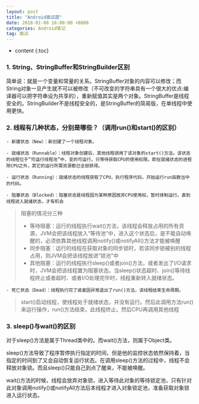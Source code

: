 ```yaml
---
layout: post
title: "Android面试题"
date: 2018-01-08 16:00:00 +0800
categories: Android笔记
tag: 面试
---
```

* content
{:toc}

### 1. String、StringBuffer和StringBuilder区别
简单说：就是一个变量和常量的关系。StringBuffer对象的内容可以修改；而String对象一旦产生就不可以被修改（不可改变的字符串具有一个很大的优点:编译器可以把字符串设为共享的），重新赋值其实是两个对象。StringBuffer是线程安全的。StringBuilder不是线程安全的，是StringBuffer的简易版，在单线程中使用更快。

### 2. 线程有几种状态，分别是哪些？（调用run()和start()的区别）
	- 新建状态（New）：新创建了一个线程对象。

	- 就绪状态（Runnable）：线程对象创建后，其他线程调用了该对象的start()方法。该状态的线程位于“可运行线程池”中，变的可运行，只等待获取CPU的使用权限。即在就绪状态的进程除CPU之外，其它的运行所需资源都已全部获得。

	- 运行状态（Running）：就绪状态的线程获取了CPU，执行程序代码，开始运行run函数当中的代码。

	- 阻塞状态（Blocked）：阻塞状态是线程因为某种原因放弃CPU使用权，暂时体制运行。直到线程进入就绪状态，才有机会

>阻塞的情况分三种
>- 等待阻塞：运行的线程执行wait()方法，该线程会释放占用的所有资源，JVM会把该线程放入“等待池”中，进入这个状态后，是不能自动唤醒的，必须依靠其他线程调用notify()或notifyAll()方法才能被唤醒
>- 同步阻塞：运行的线程在获取对象的同步锁时，若该同步锁被别的线程占用，则JVM会把该线程放进“锁池”中
>- 其他阻塞：运行的线程执行sleep()或者join()方法，或者发出了I/O请求时，JVM会把该线程置为阻塞状态。当sleep()状态超时、join()等待线程终止或者超时、或者I/O处理完毕时，线程重新转入就绪状态。

	- 死亡状态（Dead）：线程执行完了或者因异常退出了run()方法，该线程结束生命周期。


> start()启动线程，使线程处于就绪状态，并没有运行。然后此调用方法run()来运行操作，run()方法结束，此线程终止。然后CPU再调用其他线程

### 3. sleep()与wait()的区别
对于sleep()方法是属于Thread类中的。而wait()方法，则属于Object类。  

sleep()方法导致了程序暂停执行指定的时间，但是他的监控状态依然保持着，当指定的时间到了又会自动恢复运行状态。在调用sleep()方法的过程中，线程不会释放对象锁。而且sleep()只能自己到点了醒来，不能被唤醒。  

wait()方法的时候，线程会放弃对象锁，进入等待此对象的等待锁定池，只有针对此对象调用notify()或notifyAll方法后本线程才进入对象锁定池，准备获取对象锁进入运行状态。
